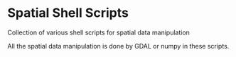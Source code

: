 # Spatial Shell Scripts
 Collection of various shell scripts for spatial data manipulation

All the spatial data manipulation is done by GDAL or numpy in these scripts.